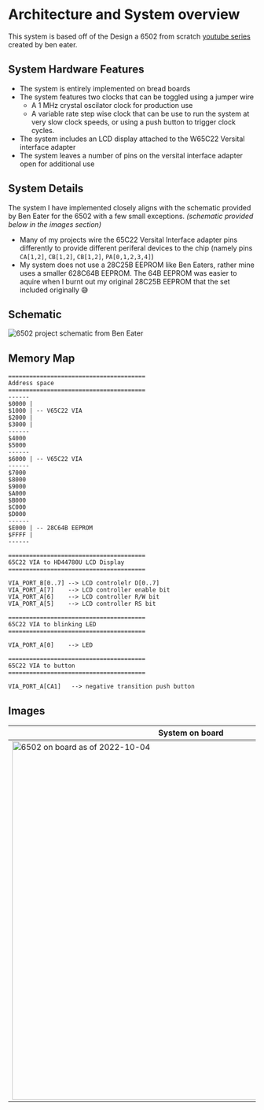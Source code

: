 # Architecture and System overview
This system is based off of the Design a 6502 from scratch [youtube series](https://www.youtube.com/playlist?list=PLowKtXNTBypFbtuVMUVXNR0z1mu7dp7eH) created by ben eater. 

## System Hardware Features
- The system is entirely implemented on bread boards
- The system features two clocks that can be toggled using a jumper wire
  - A 1 MHz crystal oscilator clock for production use
  - A variable rate step wise clock that can be use to run the system at very slow clock speeds, or using a push button to trigger clock cycles.
- The system includes an LCD display attached to the W65C22 Versital interface adapter
- The system leaves a number of pins on the versital interface adapter open for additional use

## System Details
The system I have implemented closely aligns with the schematic provided by Ben Eater for the 6502 with a few small exceptions. _(schematic provided below in the images section)_
- Many of my projects wire the 65C22 Versital Interface adapter pins differently to provide different periferal devices to the chip (namely pins `CA[1,2]`, `CB[1,2]`, `CB[1,2]`, `PA[0,1,2,3,4]`)
- My system does not use a 28C25B EEPROM like Ben Eaters, rather mine uses a smaller 628C64B EEPROM. The 64B EEPROM was easier to aquire when I burnt out my original 28C25B EEPROM that the set included originally 😅

## Schematic
<img
  src="https://user-images.githubusercontent.com/18710035/194106846-9253489c-890c-476f-b3d5-a14f14d86146.png"
  alt="6502 project schematic from Ben Eater"
  style="margin: 0 auto; max-width: 300px">

## Memory Map
```
=======================================
Address space
=======================================
------
$0000 |
$1000 | -- V65C22 VIA
$2000 |
$3000 |
------
$4000
$5000
------
$6000 | -- V65C22 VIA
------
$7000
$8000
$9000
$A000
$B000
$C000
$D000
------
$E000 | -- 28C64B EEPROM
$FFFF |
------

=======================================
65C22 VIA to HD44780U LCD Display
=======================================

VIA_PORT_B[0..7] --> LCD controlelr D[0..7]
VIA_PORT_A[7]    --> LCD controller enable bit
VIA_PORT_A[6]    --> LCD controller R/W bit
VIA_PORT_A[5]    --> LCD controller RS bit

=======================================
65C22 VIA to blinking LED
=======================================

VIA_PORT_A[0]    --> LED

=======================================
65C22 VIA to button
=======================================

VIA_PORT_A[CA1]   --> negative transition push button
```

## Images
| System on board  | Annotated system on board |
| ------------- | ------------- |
| <img width="728" alt="6502 on board as of 2022-10-04" src="https://user-images.githubusercontent.com/18710035/194104879-ade6bda7-72d2-4f17-b37f-e2d8d81312ca.png"> | <img width="728" alt="Annotated 6502 on board as of 2022-10-04" src="https://user-images.githubusercontent.com/18710035/194104595-60f03871-c6de-4e33-91be-af4ae55edb9f.png"> |


